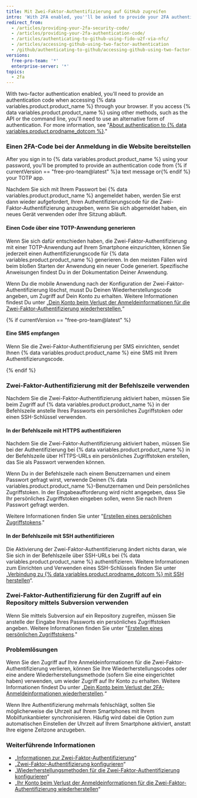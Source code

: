 ```yaml
---
title: Mit Zwei-Faktor-Authentifizierung auf GitHub zugreifen
intro: 'With 2FA enabled, you''ll be asked to provide your 2FA authentication code, as well as your password, when you sign in to {% data variables.product.product_name %}.'
redirect_from:
  - /articles/providing-your-2fa-security-code/
  - /articles/providing-your-2fa-authentication-code/
  - /articles/authenticating-to-github-using-fido-u2f-via-nfc/
  - /articles/accessing-github-using-two-factor-authentication
  - /github/authenticating-to-github/accessing-github-using-two-factor-authentication
versions:
  free-pro-team: '*'
  enterprise-server: '*'
topics:
  - 2fa
---
```

With two-factor authentication enabled, you'll need to provide an authentication code when accessing {% data variables.product.product_name %} through your browser. If you access {% data variables.product.product_name %} using other methods, such as the API or the command line, you'll need to use an alternative form of authentication. For more information, see "[About authentication to {% data variables.product.prodname_dotcom %}](/github/authenticating-to-github/about-authentication-to-github)."

### Einen 2FA-Code bei der Anmeldung in die Website bereitstellen

After you sign in to {% data variables.product.product_name %} using your password, you'll be prompted to provide an authentication code from {% if currentVersion == "free-pro-team@latest" %}a text message or{% endif %} your TOTP app.

Nachdem Sie sich mit Ihrem Passwort bei {% data variables.product.product_name %} angemeldet haben, werden Sie erst dann wieder aufgefordert, Ihren Authentifizierungscode für die Zwei-Faktor-Authentifizierung anzugeben, wenn Sie sich abgemeldet haben, ein neues Gerät verwenden oder Ihre Sitzung abläuft.

#### Einen Code über eine TOTP-Anwendung generieren

Wenn Sie sich dafür entschieden haben, die Zwei-Faktor-Authentifizierung mit einer TOTP-Anwendung auf Ihrem Smartphone einzurichten, können Sie jederzeit einen Authentifizierungscode für {% data variables.product.product_name %} generieren. In den meisten Fällen wird beim bloßen Starten der Anwendung ein neuer Code generiert. Spezifische Anweisungen findest Du in der Dokumentation Deiner Anwendung.

Wenn Du die mobile Anwendung nach der Konfiguration der Zwei-Faktor-Authentifizierung löschst, musst Du Deinen Wiederherstellungscode angeben, um Zugriff auf Dein Konto zu erhalten. Weitere Informationen findest Du unter „[Dein Konto beim Verlust der Anmeldeinformationen für die Zwei-Faktor-Authentifizierung wiederherstellen](/articles/recovering-your-account-if-you-lose-your-2fa-credentials),“

{% if currentVersion == "free-pro-team@latest" %}

#### Eine SMS empfangen

Wenn Sie die Zwei-Faktor-Authentifizierung per SMS einrichten, sendet Ihnen {% data variables.product.product_name %} eine SMS mit Ihrem Authentifizierungscode.

{% endif %}

### Zwei-Faktor-Authentifizierung mit der Befehlszeile verwenden

Nachdem Sie die Zwei-Faktor-Authentifizierung aktiviert haben, müssen Sie beim Zugriff auf {% data variables.product.product_name %} in der Befehlszeile anstelle Ihres Passworts ein persönliches Zugriffstoken oder einen SSH-Schlüssel verwenden.

#### In der Befehlszeile mit HTTPS authentifizieren

Nachdem Sie die Zwei-Faktor-Authentifizierung aktiviert haben, müssen Sie bei der Authentifizierung bei {% data variables.product.product_name %} in der Befehlszeile über HTTPS-URLs ein persönliches Zugriffstoken erstellen, das Sie als Passwort verwenden können.

Wenn Du in der Befehlszeile nach einem Benutzernamen und einem Passwort gefragt wirst, verwende Deinen {% data variables.product.product_name %}-Benutzernamen und Dein persönliches Zugriffstoken. In der Eingabeaufforderung wird nicht angegeben, dass Sie Ihr persönliches Zugriffstoken eingeben sollen, wenn Sie nach Ihrem Passwort gefragt werden.

Weitere Informationen finden Sie unter "[Erstellen eines persönlichen Zugriffstokens](/github/authenticating-to-github/creating-a-personal-access-token)."

#### In der Befehlszeile mit SSH authentifizieren

Die Aktivierung der Zwei-Faktor-Authentifizierung ändert nichts daran, wie Sie sich in der Befehlszeile über SSH-URLs bei {% data variables.product.product_name %} authentifizieren. Weitere Informationen zum Einrichten und Verwenden eines SSH-Schlüssels finden Sie unter „[Verbindung zu {% data variables.product.prodname_dotcom %} mit SSH herstellen](/articles/connecting-to-github-with-ssh/)“.

### Zwei-Faktor-Authentifizierung für den Zugriff auf ein Repository mittels Subversion verwenden

Wenn Sie mittels Subversion auf ein Repository zugreifen, müssen Sie anstelle der Eingabe Ihres Passworts ein persönliches Zugriffstoken angeben. Weitere Informationen finden Sie unter "[Erstellen eines persönlichen Zugriffstokens](/github/authenticating-to-github/creating-a-personal-access-token)."

### Problemlösungen

Wenn Sie den Zugriff auf Ihre Anmeldeinformationen für die Zwei-Faktor-Authentifizierung verlieren, können Sie Ihre Wiederherstellungscodes oder eine andere Wiederherstellungsmethode (sofern Sie eine eingerichtet haben) verwenden, um wieder Zugriff auf Ihr Konto zu erhalten. Weitere Informationen findest Du unter „[Dein Konto beim Verlust der 2FA-Anmeldeinformationen wiederherstellen](/articles/recovering-your-account-if-you-lose-your-2fa-credentials).“

Wenn Ihre Authentifizierung mehrmals fehlschlägt, sollten Sie möglicherweise die Uhrzeit auf Ihrem Smartphones mit Ihrem Mobilfunkanbieter synchronisieren. Häufig wird dabei die Option zum automatischen Einstellen der Uhrzeit auf Ihrem Smartphone aktiviert, anstatt Ihre eigene Zeitzone anzugeben.

### Weiterführende Informationen

- „[Informationen zur Zwei-Faktor-Authentifizierung](/articles/about-two-factor-authentication)“
- „[Zwei-Faktor-Authentifizierung konfigurieren](/articles/configuring-two-factor-authentication)“
- „[Wiederherstellungsmethoden für die Zwei-Faktor-Authentifizierung konfigurieren](/articles/configuring-two-factor-authentication-recovery-methods)“
- „[Ihr Konto beim Verlust der Anmeldeinformationen für die Zwei-Faktor-Authentifizierung wiederherstellen](/articles/recovering-your-account-if-you-lose-your-2fa-credentials)“
